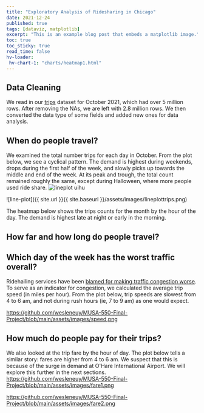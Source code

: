 ```yaml
---
title: "Exploratory Analysis of Ridesharing in Chicago"
date: 2021-12-24
published: true
tags: [dataviz, matplotlib]
excerpt: "This is an example blog post that embeds a matplotlib image."
toc: true
toc_sticky: true
read_time: false
hv-loader:
 hv-chart-1: "charts/heatmap1.html"
---
```



## Data Cleaning

We read in our [trips] dataset for October 2021, which had over 5 million rows. After removing the NAs, we are left with 2.8 million rows. We then converted the data type of some fields and added new ones for data analysis. 

[trips]: https://data.cityofchicago.org/Transportation/Transportation-Network-Providers-Trips/m6dm-c72p

## When do people travel?

We examined the total number trips for each day in October. From the plot below, we see a cyclical pattern. The demand is highest during weekends, drops during the first half of the week, and slowly picks up towards the middle and end of the week. At its peak and trough, the total count remained roughly the same, except during Halloween, where more people used ride share. 
![lineplot](https://github.com/wesleneuy/MUSA-550-Final-Project/blob/main/charts/lineplottrips.png)
uihu

![line-plot]({{ site.url }}{{ site.baseurl }}/assets/images/lineplottrips.png)

The heatmap below shows the trips counts for the month by the hour of the day. The demand is highest late at night or early in the morning. 
<div id="hv-chart-1"></div>

## How far and how long do people travel?

## Which day of the week has the worst traffic overall?
Ridehailing services have been [blamed for making traffic congestion worse]. To serve as an indicator for congestion, we calculated the average trip speed (in miles per hour). From the plot below, trip speeds are slowest from 4 to 6 am, and not during rush hours (ie, 7 to 9 am) as one would expect. 

https://github.com/wesleneuy/MUSA-550-Final-Project/blob/main/assets/images/speed.png

[blamed for making traffic congestion worse]: https://www.cmap.illinois.gov/documents/10180/844024/03.16_18_Whats+making+traffic+worse+in+Chicago+Signs+point+to+Uber+Lyft_CRAINS.pdf/143a4c91-bbae-04b3-2359-d03118159b7e

## How much do people pay for their trips?
We also looked at the trip fare by the hour of day. The plot below tells a similar story: fares are higher from 4 to 6 am. We suspect that this is because of the surge in demand at O'Hare International Airport. We will explore this further in the next sections.
https://github.com/wesleneuy/MUSA-550-Final-Project/blob/main/assets/images/fare1.png

https://github.com/wesleneuy/MUSA-550-Final-Project/blob/main/assets/images/fare2.png
